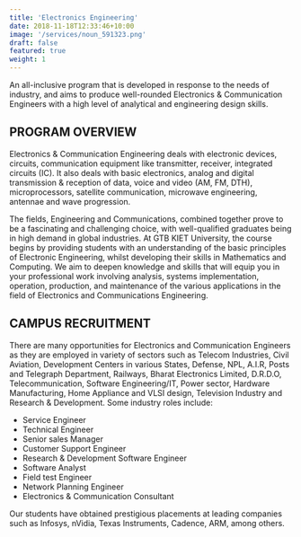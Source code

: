 ```yaml
---
title: 'Electronics Engineering'
date: 2018-11-18T12:33:46+10:00
image: '/services/noun_591323.png'
draft: false
featured: true
weight: 1
---
```


An all-inclusive program that is developed in response to the needs of industry, and aims to produce well-rounded Electronics & Communication Engineers with a high level of analytical and engineering design skills.

## PROGRAM OVERVIEW
Electronics & Communication Engineering deals with electronic devices, circuits, communication equipment like transmitter, receiver, integrated circuits (IC). It also deals with basic electronics, analog and digital transmission & reception of data, voice and video (AM, FM, DTH), microprocessors, satellite communication, microwave engineering, antennae and wave progression.

The fields, Engineering and Communications, combined together prove to be a fascinating and challenging choice, with well-qualified graduates being in high demand in global industries. At GTB KIET University, the course begins by providing students with an understanding of the basic principles of Electronic Engineering, whilst developing their skills in Mathematics and Computing. We aim to deepen knowledge and skills that will equip you in your professional work involving analysis, systems implementation, operation, production, and maintenance of the various applications in the field of Electronics and Communications Engineering.

## CAMPUS RECRUITMENT
There are many opportunities for Electronics and Communication Engineers as they are employed in variety of sectors such as Telecom Industries, Civil Aviation, Development Centers in various States, Defense, NPL, A.I.R, Posts and Telegraph Department, Railways, Bharat Electronics Limited, D.R.D.O, Telecommunication, Software Engineering/IT, Power sector, Hardware Manufacturing, Home Appliance and VLSI design, Television Industry and Research & Development. Some industry roles include:

* Service Engineer
* Technical Engineer
* Senior sales Manager
* Customer Support Engineer
* Research & Development Software Engineer
* Software Analyst
* Field test Engineer
* Network Planning Engineer
* Electronics & Communication Consultant

Our students have obtained prestigious placements at leading companies such as Infosys, nVidia, Texas Instruments, Cadence, ARM, among others.
